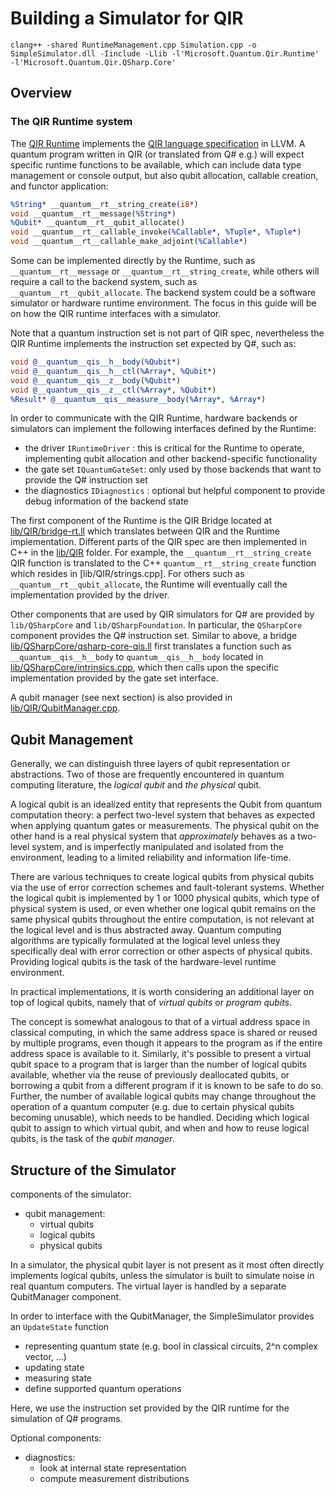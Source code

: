 # Building a Simulator for QIR

```shell
clang++ -shared RuntimeManagement.cpp Simulation.cpp -o SimpleSimulator.dll -Iinclude -Llib -l'Microsoft.Quantum.Qir.Runtime' -l'Microsoft.Quantum.Qir.QSharp.Core'
```

## Overview

### The QIR Runtime system

The [QIR Runtime](https://github.com/microsoft/qsharp-runtime/tree/main/src/Qir/Runtime) implements the [QIR language specification](https://github.com/microsoft/qsharp-language/tree/main/Specifications/QIR) in LLVM.
A quantum program written in QIR (or translated from Q# e.g.) will expect specific runtime functions to be available, which can include data type management or console output, but also qubit allocation, callable creation, and functor application:

```llvm
%String* __quantum__rt__string_create(i8*)
void __quantum__rt__message(%String*)
%Qubit* __quantum__rt__qubit_allocate()
void __quantum__rt__callable_invoke(%Callable*, %Tuple*, %Tuple*)
void __quantum__rt__callable_make_adjoint(%Callable*)
```

Some can be implemented directly by the Runtime, such as `__quantum__rt__message` or `__quantum__rt__string_create`, while others will require a call to the backend system, such as `__quantum__rt__qubit_allocate`.
The backend system could be a software simulator or hardware runtime environment.
The focus in this guide will be on how the QIR runtime interfaces with a simulator.

Note that a quantum instruction set is not part of QIR spec, nevertheless the QIR Runtime implements the instruction set expected by Q#, such as:

```llvm
void @__quantum__qis__h__body(%Qubit*)
void @__quantum__qis__h__ctl(%Array*, %Qubit*)
void @__quantum__qis__z__body(%Qubit*)
void @__quantum__qis__z__ctl(%Array*, %Qubit*)
%Result* @__quantum__qis__measure__body(%Array*, %Array*)
```

In order to communicate with the QIR Runtime, hardware backends or simulators can implement the following interfaces defined by the Runtime:

- the driver `IRuntimeDriver` : this is critical for the Runtime to operate, implementing qubit allocation and other backend-specific functionality
- the gate set `IQuantumGateSet`: only used by those backends that want to provide the Q# instruction set
- the diagnostics `IDiagnostics` : optional but helpful component to provide debug information of the backend state

The first component of the Runtime is the QIR Bridge located at [lib/QIR/bridge-rt.ll](https://github.com/microsoft/qsharp-runtime/blob/main/src/Qir/Runtime/lib/QIR/bridge-rt.ll) which translates between QIR and the Runtime implementation.
Different parts of the QIR spec are then implemented in C++ in the [lib/QIR](https://github.com/microsoft/qsharp-runtime/tree/main/src/Qir/Runtime/lib/QIR) folder.
For example, the `__quantum__rt__string_create` QIR function is translated to the C++ `quantum__rt__string_create` function which resides in [lib/QIR/strings.cpp].
For others such as `__quantum__rt__qubit_allocate`, the Runtime will eventually call the implementation provided by the driver.

Other components that are used by QIR simulators for Q# are provided by `lib/QSharpCore` and `lib/QSharpFoundation`.
In particular, the `QSharpCore` component provides the Q# instruction set.
Similar to above, a bridge [lib/QSharpCore/qsharp-core-qis.ll](https://github.com/microsoft/qsharp-runtime/blob/main/src/Qir/Runtime/lib/QSharpCore/qsharp-core-qis.ll) first translates a function such as `__quantum__qis__h__body` to `quantum__qis__h__body` located in [lib/QSharpCore/intrinsics.cpp](https://github.com/microsoft/qsharp-runtime/blob/main/src/Qir/Runtime/lib/QSharpCore/intrinsics.cpp), which then calls upon the specific implementation provided by the gate set interface.

A qubit manager (see next section) is also provided in [lib/QIR/QubitManager.cpp](https://github.com/microsoft/qsharp-runtime/blob/main/src/Qir/Runtime/lib/QIR/QubitManager.cpp).


## Qubit Management

Generally, we can distinguish three layers of qubit representation or abstractions.
Two of those are frequently encountered in quantum computing literature, the *logical qubit* and *the physical* qubit.

A logical qubit is an idealized entity that represents the Qubit from quantum computation theory: a perfect two-level system that behaves as expected when applying quantum gates or measurements.
The physical qubit on the other hand is a real physical system that *approximately* behaves as a two-level system, and is imperfectly manipulated and isolated from the environment, leading to a limited reliability and information life-time.

There are various techniques to create logical qubits from physical qubits via the use of error correction schemes and fault-tolerant systems.
Whether the logical qubit is implemented by 1 or 1000 physical qubits, which type of physical system is used, or even whether one logical qubit remains on the same physical qubits throughout the entire computation, is not relevant at the logical level and is thus abstracted away.
Quantum computing algorithms are typically formulated at the logical level unless they specifically deal with error correction or other aspects of physical qubits.
Providing logical qubits is the task of the hardware-level runtime environment.

In practical implementations, it is worth considering an additional layer on top of logical qubits, namely that of *virtual qubits* or *program qubits*.

The concept is somewhat analogous to that of a virtual address space in classical computing, in which the same address space is shared or reused by multiple programs, even though it appears to the program as if the entire address space is available to it.
Similarly, it's possible to present a virtual qubit space to a program that is larger than the number of logical qubits available, whether via the reuse of previously deallocated qubits, or borrowing a qubit from a different program if it is known to be safe to do so.
Further, the number of available logical qubits may change throughout the operation of a quantum computer (e.g. due to certain physical qubits becoming unusable), which needs to be handled.
Deciding which logical qubit to assign to which virtual qubit, and when and how to reuse logical qubits, is the task of the *qubit manager*.


## Structure of the Simulator

components of the simulator:

- qubit management:
  - virtual qubits
  - logical qubits
  - physical qubits

In a simulator, the physical qubit layer is not present as it most often directly implements logical qubits, unless the simulator is built to simulate noise in real quantum computers.
The virtual layer is handled by a separate QubitManager component.

In order to interface with the QubitManager, the SimpleSimulator provides an `UpdateState` function 

- representing quantum state (e.g. bool in classical circuits, 2^n complex vector, ...)
- updating state
- measuring state
- define supported quantum operations

Here, we use the instruction set provided by the QIR runtime for the simulation of Q# programs.


Optional components:

- diagnostics:
  - look at internal state representation
  - compute measurement distributions
